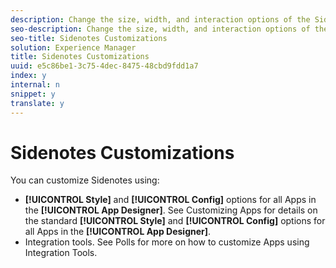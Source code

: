 ```yaml
---
description: Change the size, width, and interaction options of the Sidenotes app.
seo-description: Change the size, width, and interaction options of the Sidenotes app.
seo-title: Sidenotes Customizations
solution: Experience Manager
title: Sidenotes Customizations
uuid: e5c86be1-3c75-4dec-8475-48cbd9fdd1a7
index: y
internal: n
snippet: y
translate: y
---
```


# Sidenotes Customizations




You can customize Sidenotes using:

* **[!UICONTROL  Style]** and **[!UICONTROL  Config]** options for all Apps in the **[!UICONTROL  App Designer]**. See Customizing Apps for details on the standard **[!UICONTROL  Style]** and **[!UICONTROL  Config]** options for all Apps in the **[!UICONTROL  App Designer]**.
* Integration tools. See Polls for more on how to customize Apps using Integration Tools.
